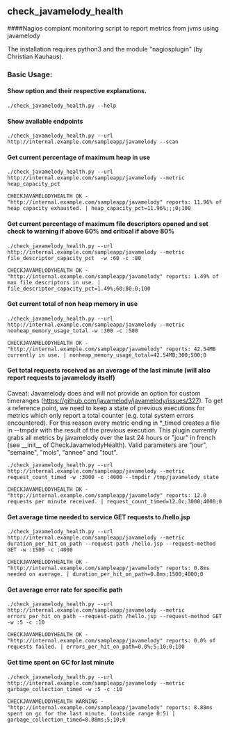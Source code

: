 ## check_javamelody_health
####Nagios compiant monitoring script to report metrics from jvms using javamelody

The installation requires python3 and the module "nagiosplugin" (by Christian Kauhaus).


### Basic Usage:

#### Show option and their respective explanations.

    ./check_javamelody_health.py --help

#### Show available endpoints

    ./check_javamelody_health.py --url http://internal.example.com/sampleapp/javamelody --scan

#### Get current percentage of maximum heap in use

    ./check_javamelody_health.py --url http://internal.example.com/sampleapp/javamelody --metric heap_capacity_pct
    
```text
CHECKJAVAMELODYHEALTH OK - "http://internal.example.com/sampleapp/javamelody" reports: 11.96% of heap capacity exhausted. | heap_capacity_pct=11.96%;;;0;100
```

#### Get current percentage of maximum file descriptors opened and set check to warning if above 60% and critical if above 80% 

    ./check_javamelody_health.py --url http://internal.example.com/sampleapp/javamelody --metric file_descriptor_capacity_pct  -w :60 -c :80

```text
CHECKJAVAMELODYHEALTH OK - "http://internal.example.com/sampleapp/javamelody" reports: 1.49% of max file descriptors in use. | file_descriptor_capacity_pct=1.49%;60;80;0;100
``` 

#### Get current total of non heap memory in use

    ./check_javamelody_health.py --url http://internal.example.com/sampleapp/javamelody --metric nonheap_memory_usage_total -w :300 -c :500
    
```text  
CHECKJAVAMELODYHEALTH OK - "http://internal.example.com/sampleapp/javamelody" reports: 42.54MB currently in use. | nonheap_memory_usage_total=42.54MB;300;500;0
```

#### Get total requests received as an average of the last minute (will also report requests to javamelody itself)
Caveat: Javamelody does and will not provide an option for custom timeranges (https://github.com/javamelody/javamelody/issues/327). To get a reference point, we need to keep a state of previous executions for metrics which only report a total counter (e.g. total system errors encountered). For this reason every metric ending in *_timed creates a file in --tmpdir with the result of the previous execution. This plugin currently grabs all metrics by javamelody over the last 24 hours or "jour" in french (see \_\_init\_\_ of CheckJavamelodyHealth). Valid parameters are "jour", "semaine", "mois", "annee" and "tout". 

    ./check_javamelody_health.py --url http://internal.example.com/sampleapp/javamelody --metric request_count_timed -w :3000 -c :4000 --tmpdir /tmp/javamelody_state

```text
CHECKJAVAMELODYHEALTH OK - "http://internal.example.com/sampleapp/javamelody" reports: 12.0 requests per minute received. | request_count_timed=12.0c;3000;4000;0
```

#### Get average time needed to service GET requests to /hello.jsp

    ./check_javamelody_health.py --url http://internal.example.com/sampleapp/javamelody --metric duration_per_hit_on_path --request-path /hello.jsp --request-method GET -w :1500 -c :4000

```text
CHECKJAVAMELODYHEALTH OK - "http://internal.example.com/sampleapp/javamelody" reports: 0.8ms needed on average. | duration_per_hit_on_path=0.8ms;1500;4000;0
```

#### Get average error rate for specific path

    ./check_javamelody_health.py --url http://internal.example.com/sampleapp/javamelody --metric errors_per_hit_on_path --request-path /hello.jsp --request-method GET -w :5 -c :10
    
```text
CHECKJAVAMELODYHEALTH OK - "http://internal.example.com/sampleapp/javamelody" reports: 0.0% of requests failed. | errors_per_hit_on_path=0.0%;5;10;0;100
```

#### Get time spent on GC for last minute 

    ./check_javamelody_health.py --url http://internal.example.com/sampleapp/javamelody --metric garbage_collection_timed -w :5 -c :10

```text
CHECKJAVAMELODYHEALTH WARNING - "http://internal.example.com/sampleapp/javamelody" reports: 8.88ms spent on gc for the last minute. (outside range 0:5) | garbage_collection_timed=8.88ms;5;10;0
```
